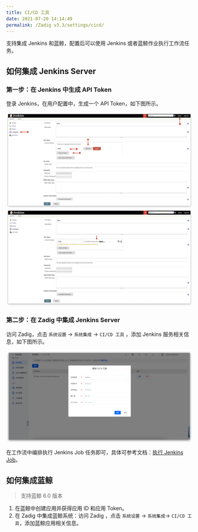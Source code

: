 ```yaml
---
title: CI/CD 工具
date: 2021-07-20 14:14:49
permalink: /Zadig v3.3/settings/cicd/
---
```


支持集成 Jenkins 和蓝鲸，配置后可以使用 Jenkins 或者蓝鲸作业执行工作流任务。

## 如何集成 Jenkins Server

### 第一步：在 Jenkins 中生成 API Token

登录 Jenkins，在用户配置中，生成一个 API Token，如下图所示。

![api-token](../../../_images/generate_jenkins_token_1.png)
![api-token](../../../_images/generate_jenkins_token_2.png)

### 第二步：在 Zadig 中集成 Jenkins Server

访问 Zadig，点击 `系统设置` ->  `系统集成` -> `CI/CD 工具` ，添加 Jenkins 服务相关信息，如下图所示。

![add-jenkins-server](../../../_images/add_jenkins_server_300.png)

在工作流中编排执行 Jenkins Job 任务即可，具体可参考文档：[执行 Jenkins Job](/Zadig%20v3.3/project/workflow-jobs/#ci-cd)。

## 如何集成蓝鲸

> 支持蓝鲸 6.0 版本

1. 在蓝鲸中创建应用并获得应用 ID 和应用 Token。
2. 在 Zadig 中集成蓝鲸系统：访问 Zadig ，点击 `系统设置` -> `系统集成`-> `CI/CD 工具`，添加蓝鲸应用相关信息。





